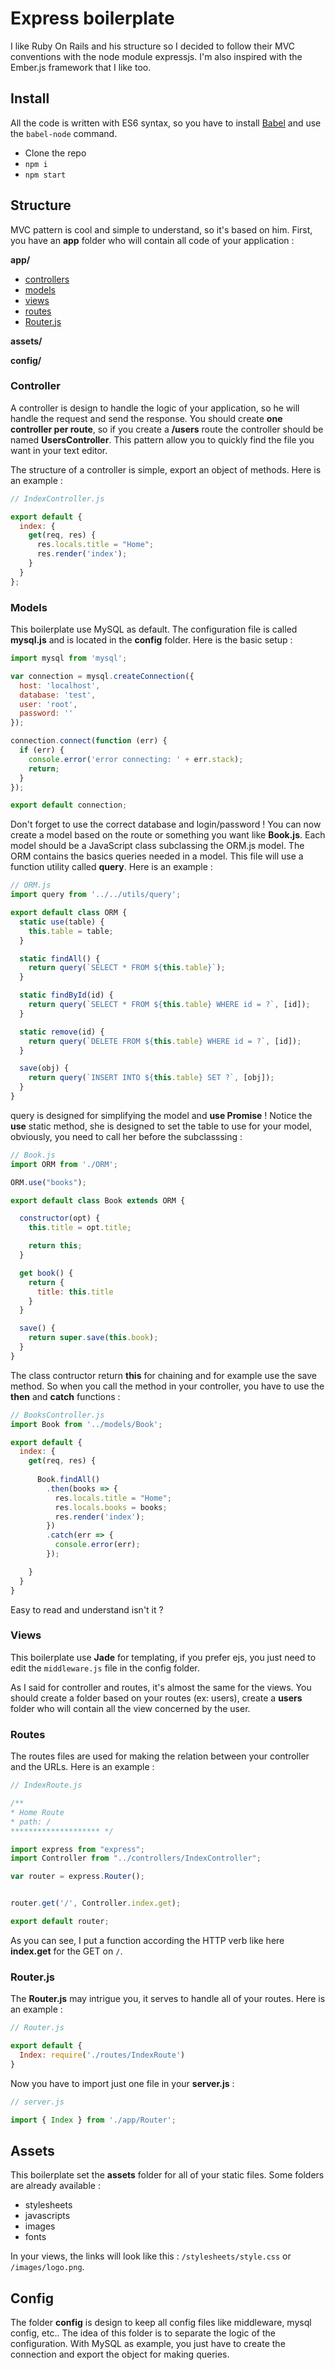 Express boilerplate
================

I like Ruby On Rails and his structure so I decided to follow their MVC conventions with the node module expressjs. I'm also inspired
with the Ember.js framework that I like too.


## Install

All the code is written with ES6 syntax, so you have to install [Babel](https://babeljs.io/docs/using-babel/) and use the `babel-node` command.


- Clone the repo 
- `npm i`
- `npm start`

## Structure

MVC pattern is cool and simple to understand, so it's based on him.
First, you have an **app** folder who will contain all code of your application :

**app/**
- [controllers](#controller)
- [models](#models)
- [views](#views)
- [routes](#routes)
- <a href="#routerjs">Router.js</a>
 
**assets/**

**config/**
### Controller

A controller is design to handle the logic of your application, so he will handle the request and send the response. You should create **one controller per route**, so if you create a **/users** route the controller should be named **UsersController**. This pattern allow you to quickly find the file you want in your text editor. 

The structure of a controller is simple, export an object of methods. Here is an example :
```js
// IndexController.js

export default {
  index: {
    get(req, res) {
      res.locals.title = "Home";
      res.render('index');
    }
  }
};
```

### Models

This boilerplate use MySQL as default. The configuration file is called **mysql.js** and is located in the **config** folder. Here is the basic setup :
```js
import mysql from 'mysql';

var connection = mysql.createConnection({
  host: 'localhost',
  database: 'test',
  user: 'root',
  password: ''
});

connection.connect(function (err) {
  if (err) {
    console.error('error connecting: ' + err.stack);
    return;
  }
});

export default connection;
```

Don't forget to use the correct database and login/password ! You can now create a model based on the route or something you want like **Book.js**. Each model should be a JavaScript class subclassing the ORM.js model. The ORM contains the basics queries needed in a model.
This file will use a function utility called **query**. Here is an example :

```js
// ORM.js
import query from '../../utils/query';

export default class ORM {
  static use(table) {
    this.table = table;
  }

  static findAll() {
    return query(`SELECT * FROM ${this.table}`);
  }

  static findById(id) {
    return query(`SELECT * FROM ${this.table} WHERE id = ?`, [id]);
  }

  static remove(id) {
    return query(`DELETE FROM ${this.table} WHERE id = ?`, [id]); 
  }

  save(obj) {
    return query(`INSERT INTO ${this.table} SET ?`, [obj]);
  }
}
```

query is designed for simplifying the model and **use Promise** ! 
Notice the **use** static method, she is designed to set the table to use for your model, obviously, you need to call her before the subclasssing :

```js
// Book.js
import ORM from './ORM';

ORM.use("books");

export default class Book extends ORM {

  constructor(opt) {
    this.title = opt.title;

    return this;
  }

  get book() {
    return {
      title: this.title
    }
  }

  save() {
    return super.save(this.book);
  }
}
```
The class contructor return **this** for chaining and for example use the save method.
So when you call the method in your controller, you have to use the **then** and **catch** functions :
```js
// BooksController.js
import Book from '../models/Book';

export default {
  index: {
    get(req, res) {
    
      Book.findAll()
        .then(books => {
          res.locals.title = "Home";
          res.locals.books = books;
          res.render('index');
        })
        .catch(err => {
          console.error(err);
        });

    }
  }
}
```

Easy to read and understand isn't it ?

### Views

This boilerplate use **Jade** for templating, if you prefer ejs, you just need to edit the `middleware.js` file in the config folder.

As I said for controller and routes, it's almost the same for the views. You should create a folder based on your routes (ex: users), create a
**users** folder who will contain all the view concerned by the user.

### Routes

The routes files are used for making the relation between your controller and the URLs. Here is an example :
```js
// IndexRoute.js

/**
* Home Route
* path: /
******************** */

import express from "express";
import Controller from "../controllers/IndexController";

var router = express.Router();


router.get('/', Controller.index.get);

export default router;
```

As you can see, I put a function according the HTTP verb like here **index.get** for the GET on `/`.

### Router.js

The **Router.js** may intrigue you, it serves to handle all of your routes. Here is an example :
```js
// Router.js

export default {
  Index: require('./routes/IndexRoute')
}
```
Now you have to import just one file in your **server.js** :
```js
// server.js

import { Index } from './app/Router';
```

## Assets

This boilerplate set the **assets** folder for all of your static files. Some folders are already available :

- stylesheets
- javascripts
- images
- fonts

In your views, the links will look like this : `/stylesheets/style.css` or `/images/logo.png`.

## Config

The folder **config** is design to keep all config files like middleware, mysql config, etc..
The idea of this folder is to separate the logic of the configuration. With MySQL as example, you just have to create the connection and export the object for making queries.
